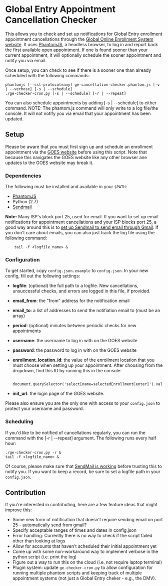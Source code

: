 # Global Entry Appointment Cancellation Checker #

This allows you to check and set up notifications for Global Entry enrollment appointment cancellations through the [Global Online Enrollment System website](https://goes-app.cbp.dhs.gov/). It uses [PhantomJS](http://phantomjs.org/), a headless browser, to log in and report back the first available open appointment. If one is found sooner than your current appointment, it will optionally schedule the sooner appointment and notify you via email.

Once setup, you can check to see if there is a sooner one than already scheduled with the following commands:

	phantomjs [--ssl-protocol=any] ge-cancellation-checker.phantom.js [-v | --verbose] [-s | --schedule]
	./ge-checker-cron.py [-s | --schedule] [-r | --repeat]

You can also schedule appointments by adding [-s | --schedule] to either command. NOTE: The phantom.js command will only write to a log file/the console. It will not notify you via email that your appointment has been updated.

## Setup ##

Please be aware that you must first sign up and schedule an enrollment appointment via the [GOES website](https://goes-app.cbp.dhs.gov/) before using this script. Note that because this navigates the GOES website like any other browser ane updates to the GOES website may break it.

### Dependencies ###

The following must be installed and available in your `$PATH`:

* [PhantomJS](http://phantomjs.org/)
* Python (2.7)
* [Sendmail](http://en.wikipedia.org/wiki/Sendmail)

**Note:** Many ISP's block port 25, used for email. If you want to set up email notifications for appointment cancellations and your ISP blocks port 25, a good way around this is to [set up Sendmail to send email through Gmail](http://linuxconfig.org/configuring-gmail-as-sendmail-email-relay). If you don't care about emails, you can also just track the log file using the following command:

        tail -f <logfile_name> &

### Configuration ###

To get started, copy `config.json.example` to `config.json`. In your new config, fill out the following settings:

* **logfile**: (optional) the full path to a logfile. New cancellations, unsuccessful checks, and errors are logged in this file, if provided.

* **email_from**: the "from" address for the notification email

* **email_to**: a list of addresses to send the notifiation email to (must be an array)

* **period**: (optional) minutes between periodic checks for new appointments

* **username**: the username to log in with on the GOES website

* **password**: the password to log in with on the GOES website

* **enrollment_location_id**: the value of the enrollment location that you must choose when setting up your appointment. After choosing from the dropdown, find this ID by running this in the console:
    
        document.querySelector('select[name=selectedEnrollmentCenter]').value

* **init_url**: the login page of the GOES website.

Please also ensure you are the only one with access to your `config.json` to protect your username and password.

### Scheduling ###

If you'd like to be notified of cancellations regularly, you can run the command with the [-r | --repeat] argument. The following runs every half hour:

    ./ge-checker-cron.py -r &
    tail -f <logfile_name> &

Of course, please make sure that [SendMail is working](http://smallbusiness.chron.com/check-sendmail-working-not-linux-49904.html) before trusting this to notify you. If you want to keep a record, be sure to set a logfile path in your `config.json`.

## Contribution ##

If you're interested in contributing, here are a few feature ideas that might improve this:

* Some new form of notification that doesn't require sending email on port 25 - automatically send from gmail?
* Specify acceptable ranges of times and dates in config.json
* Error handling: Currently there is no way to check if the script failed other than looking at logs
* Allow for accounts that haven't scheduled their initial appointment yet
* Come up with some non-workaround way to implement verbose in the python script (i.e. print the log)
* Figure out a way to run this on the cloud (i.e. not require laptop terminal)
* Plugin system: update `ge-checker-cron.py` to allow configuration for running multiple phantom scripts and keeping track of multiple appointment systems (not just a Global Entry cheker - e.g., the DMV).
